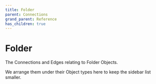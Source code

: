 ```yaml
---
title: Folder
parent: Connections
grand_parent: Reference
has_children: true
---
```


# Folder

The Connections and Edges relating to Folder Objects.

We arrange them under their Object types here to keep the sidebar list smaller.

